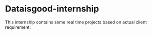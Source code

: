 # Dataisgood-internship
This internship contains some real time projects based on actual client requirement.
